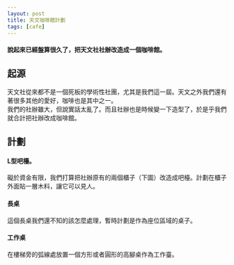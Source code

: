 ```yaml
---
layout: post
title: 天文咖啡館計劃
tags: [cafe]
---
```

 
#### 說起來已經盤算很久了，把天文社社辦改造成一個咖啡館。 
 
## 起源
  
天文社從來都不是一個死板的學術性社團，尤其是我們這一屆。天文之外我們還有著很多其他的愛好，咖啡也是其中之一。  
我們的社辦雖大，但說實話太亂了。而且社辦也是時候變一下造型了，於是乎我們就合計把社辦改成咖啡館。
## 計劃  

#### L型吧檯。  
 
礙於資金有限，我們打算把社辦原有的兩個櫃子（下圖）改造成吧檯。計劃在櫃子外面貼一層木料，讓它可以見人。
#### 長桌  

這個長桌我們還不知的該怎麼處理，暫時計劃是作為座位區域的桌子。
#### 工作桌  

在樓梯旁的弧線處放置一個方形或者圓形的高腳桌作為工作臺。